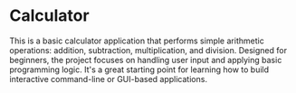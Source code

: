 # Calculator
  This is a basic calculator application that performs simple arithmetic operations: addition, subtraction, multiplication, and division. Designed for beginners, the project focuses on handling user input and applying basic programming logic. It's a great starting point for learning how to build interactive command-line or GUI-based applications.

